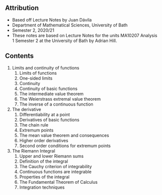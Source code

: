 ## Attribution

- Based off Lecture Notes by Juan Dávila
- Department of Mathematical Sciences, University of Bath
- Semester 2, 2020/21
- These notes are based on Lecture Notes for the units MA10207 Analysis 1 Semester 2 at the University of Bath by Adrian Hill.

## Contents

1.  Limits and continuity of functions
    1.  Limits of functions
    2.  One-sided limits
    3.  Continuity
    4.  Continuity of basic functions
    5.  The intermediate value theorem
    6.  The Weierstrass extremal value theorem
    7.  The inverse of a continuous function
2.  The derivative
    1.  Differentiability at a point
    2.  Derivatives of basic functions
    3.  The chain rule
    4.  Extremum points
    5.  The mean value theorem and consequences
    6.  Higher order derivatives
    7.  Second order conditions for extremum points
3.  The Riemann Integral
    1.  Upper and lower Riemann sums
    2.  Definition of the integral
    3.  The Cauchy criterion of integrability
    4.  Continuous functions are integrable
    5.  Properties of the integral
    6.  The Fundamental Theorem of Calculus
    7.  Integration techniques
